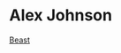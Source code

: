 <!-- TITLE: Member Builds -->
<!-- SUBTITLE: Truck builds from our members -->

# Alex Johnson
[Beast](/member-builds/alex-johnson/beast)